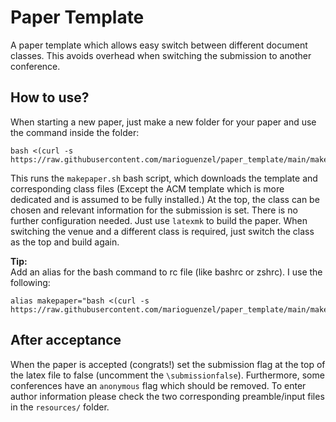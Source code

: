 # Paper Template

A paper template which allows easy switch between different document classes.
This avoids overhead when switching the submission to another conference.


## How to use?

When starting a new paper, just make a new folder for your paper and use the command inside the folder:
```
bash <(curl -s https://raw.githubusercontent.com/marioguenzel/paper_template/main/makepaper.sh)
```
This runs the ```makepaper.sh``` bash script, which downloads the template and corresponding class files (Except the ACM template which is more dedicated and is assumed to be fully installed.)
At the top, the class can be chosen and relevant information for the submission is set. 
There is no further configuration needed. 
Just use ```latexmk``` to build the paper. 
When switching the venue and a different class is required, just switch the class as the top and build again. 

**Tip:**<br>
Add an alias for the bash command to rc file (like bashrc or zshrc). I use the following:
```
alias makepaper="bash <(curl -s https://raw.githubusercontent.com/marioguenzel/paper_template/main/makepaper.sh)"
```

## After acceptance

When the paper is accepted (congrats!) set the submission flag at the top of the latex file to false (uncomment the ```\submissionfalse```). 
Furthermore, some conferences have an ```anonymous``` flag which should be removed. 
To enter author information please check the two corresponding preamble/input files in the ```resources/``` folder. 